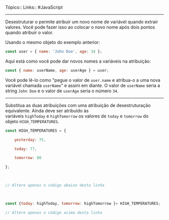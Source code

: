 Tópico::
Links:: #JavaScript 

---

Desestruturar o permite atribuir um novo nome de variável quando extrair valores. Você pode fazer isso ao colocar o novo nome após dois pontos quando atribuir o valor.

Usando o mesmo objeto do exemplo anterior:

```js
const user = { name: 'John Doe', age: 34 };
```

Aqui está como você pode dar novos nomes a variáveis na atribuição:

```js
const { name: userName, age: userAge } = user;
```

Você pode lê-lo como "pegue o valor de `user.name` e atribua-o a uma nova variável chamada `userName`" e assim em diante. O valor de `userName` seria a string `John Doe` e o valor de `userAge` seria o número `34`.

---

Substitua as duas atribuições com uma atribuição de desestruturação equivalente. Ainda deve ser atribuído às variáveis `highToday` e `highTomorrow` os valores de `today` e `tomorrow` do objeto `HIGH_TEMPERATURES`.

```js
const HIGH_TEMPERATURES = {

	yesterday: 75,

	today: 77,

	tomorrow: 80

};

  

// Altere apenas o código abaixo desta linha

  

const {today: highToday, tomorrow: highTomorrow }= HIGH_TEMPERATURES;

// Altere apenas o código acima desta linha
```